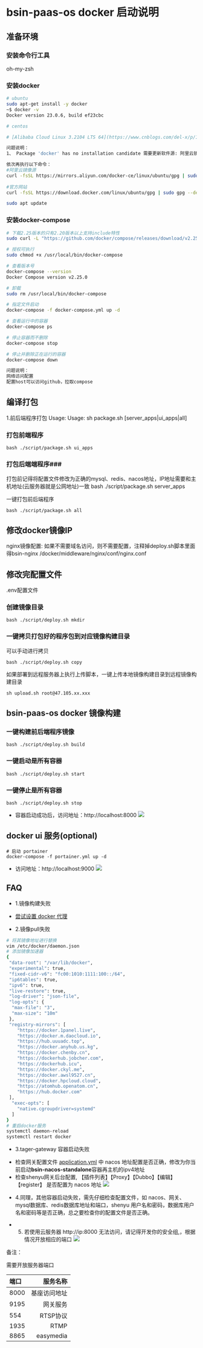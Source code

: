 # bsin-paas-os docker 启动说明



## 准备环境

### 安装命令行工具
oh-my-zsh

### 安装docker
~~~bash
# ubuntu
sudo apt-get install -y docker
~$ docker -v
Docker version 23.0.6, build ef23cbc

# centos

# [Alibaba Cloud Linux 3.2104 LTS 64](https://www.cnblogs.com/del-x/p/18418824)

问题说明：
1、 Package 'docker' has no installation candidate 需要更新软件源: 阿里云镜像源

依次再执行以下命令：
#阿里云镜像源
curl -fsSL https://mirrors.aliyun.com/docker-ce/linux/ubuntu/gpg | sudo gpg --dearmor -o /etc/apt/keyrings/docker.gpg
 
#官方网站
curl -fsSL https://download.docker.com/linux/ubuntu/gpg | sudo gpg --dearmor -o /etc/apt/keyrings/docker.gpg

sudo apt update

~~~
### 安装docker-compose
~~~bash
# 下载2.25版本的只有2.20版本以上支持include特性
sudo curl -L "https://github.com/docker/compose/releases/download/v2.25.0/docker-compose-$(uname -s)-$(uname -m)" -o /usr/local/bin/docker-compose

# 授权可执行
sudo chmod +x /usr/local/bin/docker-compose

# 查看版本号
docker-compose --version
Docker Compose version v2.25.0

# 卸载
sudo rm /usr/local/bin/docker-compose

# 指定文件启动
docker-compose -f docker-compose.yml up -d

# 查看运行中的容器
docker-compose ps

# 停止容器而不删除
docker-compose stop

# 停止并删除正在运行的容器
docker-compose down

问题说明：
网络访问配置
配置host可以访问github，拉取compose

~~~

## 编译打包
 1.前后端程序打包 Usage: Usage: sh package.sh [server_apps|ui_apps|all]

### 打包前端程序

```shell
bash ./script/package.sh ui_apps
```

### 打包后端端程序###
 打包前记得将配置文件修改为正确的mysql、redis、nacos地址，IP地址需要和主机地址(云服务器就是公网地址)一致
bash ./script/package.sh server_apps

 一键打包前后端程序
```shell
bash ./script/package.sh all
```

## 修改docker镜像IP
nginx镜像配置: 如果不需要域名访问，则不需要配置，注释掉deploy.sh脚本里面得bsin-nginx
/docker/middleware/nginx/conf/nginx.conf

## 修改完配置文件
.env配置文件

### 创建镜像目录
```shell
bash ./script/deploy.sh mkdir
```

### 一键拷贝打包好的程序包到对应镜像构建目录
可以手动进行拷贝
```shell
bash ./script/deploy.sh copy
```

如果部署到远程服务器上执行上传脚本，一键上传本地镜像构建目录到远程镜像构建目录

```shell
sh upload.sh root@47.105.xx.xxx
```


## bsin-paas-os docker 镜像构建
### 一键构建前后端程序镜像

```shell
bash ./script/deploy.sh build
```

### 一键启动是所有容器

```shell
bash ./script/deploy.sh start
```

### 一键停止是所有容器

```shell
bash ./script/deploy.sh stop
```

- 容器启动成功后，访问地址：http://localhost:8000
![](./doc/assets/bsin-login.png)

## docker ui 服务(optional)
```shell
# 启动 portainer
docker-compose -f portainer.yml up -d
```
- 访问地址：http://localhost:9000
![](./doc/assets/portainer.png)

## FAQ
- 1.镜像构建失败
* [尝试设置 docker 代理](https://cloud-atlas.readthedocs.io/zh-cn/latest/docker/network/docker_proxy_quickstart.html)

- 2.镜像pull失败
~~~bash
# 将其镜像地址进行替换
vim /etc/docker/daemon.json
# 添加镜像加速器
{
 "data-root": "/var/lib/docker",
 "experimental": true,
 "fixed-cidr-v6": "fc00:1010:1111:100::/64",
 "ip6tables": true,
 "ipv6": true,
 "live-restore": true,
 "log-driver": "json-file",
 "log-opts": {
  "max-file": "3",
  "max-size": "10m"
 },
 "registry-mirrors": [
    "https://docker.1panel.live",
    "https://docker.m.daocloud.io",
    "https://hub.uuuadc.top",
    "https://docker.anyhub.us.kg",
    "https://docker.chenby.cn",
    "https://dockerhub.jobcher.com",
    "https://dockerhub.icu",
    "https://docker.ckyl.me",
    "https://docker.awsl9527.cn",
    "https://docker.hpcloud.cloud",
    "https://atomhub.openatom.cn",
    "https://hub.docker.com"
 ],
  "exec-opts": [
    "native.cgroupdriver=systemd"
  ]
}
# 重启docker服务
systemctl daemon-reload
systemctl restart docker
~~~

- 3.tager-gateway 容器启动失败
* 检查网关配置文件 [application.yml](../bsin-targe-gateway/src/main/resources/application.yml) 中 nacos 地址配置是否正确，修改为你当前启动**bsin-nacos-standalone**容器再主机的ipv4地址
* 检查shenyu网关后台配置, 【插件列表】【Proxy】【Dubbo】【编辑】【register】 是否配置为 nacos 地址
![](./doc/assets/shenyu_nacos_register.png)


- 4.同理，其他容器启动失败，需先仔细检查配置文件，如 nacos、网关、mysql数据库、redis数据库地址和端口，shenyu 用户名和密码，数据库用户名和密码等是否正确，总之要检查你的配置文件是否正确。

- 5. 若使用云服务器 http://ip:8000 无法访问，请记得开发你的安全组,，根据情况开放相应的端口
![](./doc/assets/aliyun_security_group.png)


备注：

需要开放服务器端口


| 端口          |      服务名称 |
|:------------|----------:|
| 8000        |    基座访问地址 | 
| 9195        |      网关服务 |  
| 554         |    RTSP协议 | 
| 1935        |      RTMP |  
| 8865        | easymedia |  
